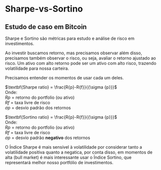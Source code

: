 # Sharpe-vs-Sortino
## Estudo de caso em Bitcoin

Sharpe e Sortino são métricas para estudo e análise de risco em investimentos.

Ao investir buscamos retorno, mas precisamos observar além disso, precisamos também observar o risco, ou seja, avaliar o retorno ajustado ao risco. Um ativo com alto retorno pode ser um ativo com alto risco, trazendo volatilidade para nossa carteira.

Precisamos entender os momentos de usar cada um deles.

$\textbf{Sharpe ratio} = \frac{R{p}-R{f}}{{\sigma {p}}}$<br>
Onde:<br>
$R{p}$ = retorno do portfolio (ou ativo)<br>
$R{f}$ = taxa livre de risco<br>
$\sigma {p}$ = desvio padrão dos retornos<br>

$\textbf{Sortino ratio} = \frac{R{p}-R{f}}{{\sigma {p}}}$<br>
Onde:<br>
$R{p}$ = retorno do portfolio (ou ativo)<br>
$R{f}$ = taxa livre de risco<br>
$\sigma {p}$ = desvio padrão **negativo** dos retornos<br>

O Índice Sharpe é mais sensível à volatilidade por considerar tanto a volatilidade positiva quanto a negatica, por conta disso, em momentos de alta (bull market) é mais interessante usar o Índice Sortino, que representará melhor nosso portfólio de investimentos.
